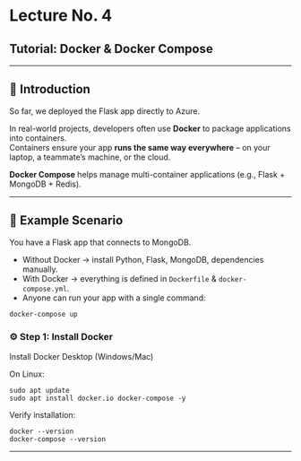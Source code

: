 # Lecture No. 4  
## Tutorial: Docker & Docker Compose  

---

## 📌 Introduction  
So far, we deployed the Flask app directly to Azure.  

In real-world projects, developers often use **Docker** to package applications into containers.  
Containers ensure your app **runs the same way everywhere** – on your laptop, a teammate’s machine, or the cloud.  

**Docker Compose** helps manage multi-container applications (e.g., Flask + MongoDB + Redis).  

---

## 🚀 Example Scenario  
You have a Flask app that connects to MongoDB.  

- Without Docker → install Python, Flask, MongoDB, dependencies manually.  
- With Docker → everything is defined in `Dockerfile` & `docker-compose.yml`.  
- Anyone can run your app with a single command:  

```bash
docker-compose up
```

### ⚙️ Step 1: Install Docker

Install Docker Desktop
 (Windows/Mac)

On Linux:

```
sudo apt update
sudo apt install docker.io docker-compose -y
```

Verify installation:

```
docker --version
docker-compose --version
```

---